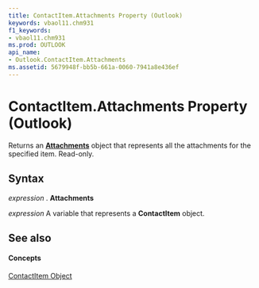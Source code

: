 ```yaml
---
title: ContactItem.Attachments Property (Outlook)
keywords: vbaol11.chm931
f1_keywords:
- vbaol11.chm931
ms.prod: OUTLOOK
api_name:
- Outlook.ContactItem.Attachments
ms.assetid: 5679948f-bb5b-661a-0060-7941a8e436ef
---
```



# ContactItem.Attachments Property (Outlook)

Returns an  **[Attachments](attachments-object-outlook.md)** object that represents all the attachments for the specified item. Read-only.


## Syntax

 _expression_ . **Attachments**

 _expression_ A variable that represents a **ContactItem** object.


## See also


#### Concepts


[ContactItem Object](contactitem-object-outlook.md)

